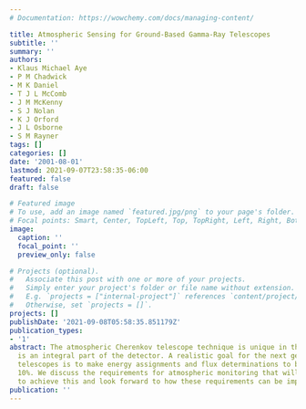 ```yaml
---
# Documentation: https://wowchemy.com/docs/managing-content/

title: Atmospheric Sensing for Ground-Based Gamma-Ray Telescopes
subtitle: ''
summary: ''
authors:
- Klaus Michael Aye
- P M Chadwick
- M K Daniel
- T J L McComb
- J M McKenny
- S J Nolan
- K J Orford
- J L Osborne
- S M Rayner
tags: []
categories: []
date: '2001-08-01'
lastmod: 2021-09-07T23:58:35-06:00
featured: false
draft: false

# Featured image
# To use, add an image named `featured.jpg/png` to your page's folder.
# Focal points: Smart, Center, TopLeft, Top, TopRight, Left, Right, BottomLeft, Bottom, BottomRight.
image:
  caption: ''
  focal_point: ''
  preview_only: false

# Projects (optional).
#   Associate this post with one or more of your projects.
#   Simply enter your project's folder or file name without extension.
#   E.g. `projects = ["internal-project"]` references `content/project/deep-learning/index.md`.
#   Otherwise, set `projects = []`.
projects: []
publishDate: '2021-09-08T05:58:35.851179Z'
publication_types:
- '1'
abstract: The atmospheric Cherenkov telescope technique is unique in that the atmosphere
  is an integral part of the detector. A realistic goal for the next generation of
  telescopes is to make energy assignments and flux determinations to better than
  10%. We discuss the requirements for atmospheric monitoring that will be necessary
  to achieve this and look forward to how these requirements can be implemented.
publication: ''
---
```


